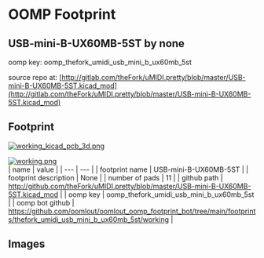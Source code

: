 # OOMP Footprint  
## USB-mini-B-UX60MB-5ST  by none  
  
oomp key: oomp_thefork_umidi_usb_mini_b_ux60mb_5st  
  
source repo at: [http://gitlab.com/theFork/uMIDI.pretty/blob/master/USB-mini-B-UX60MB-5ST.kicad_mod](http://gitlab.com/theFork/uMIDI.pretty/blob/master/USB-mini-B-UX60MB-5ST.kicad_mod)  
## Footprint  
  
[![working_kicad_pcb_3d.png](working_kicad_pcb_3d_600.png)](working_kicad_pcb_3d.png)  
  
[![working.png](working_600.png)](working.png)  
| name | value | 
| --- | --- | 
| footprint name | USB-mini-B-UX60MB-5ST | 
| footprint description | None | 
| number of pads | 11 | 
| github path | http://github.com/theFork/uMIDI.pretty/blob/master/USB-mini-B-UX60MB-5ST.kicad_mod | 
| oomp key | oomp_thefork_umidi_usb_mini_b_ux60mb_5st | 
| oomp bot github | https://github.com/oomlout/oomlout_oomp_footprint_bot/tree/main/footprints/thefork_umidi_usb_mini_b_ux60mb_5st/working | 
## Images  
